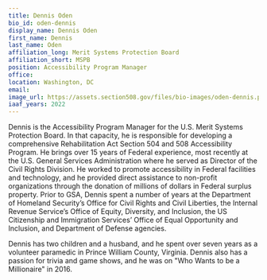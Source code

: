 ```yaml
---
title: Dennis Oden
bio_id: oden-dennis
display_name: Dennis Oden
first_name: Dennis
last_name: Oden
affiliation_long: Merit Systems Protection Board
affiliation_short: MSPB
position: Accessibility Program Manager
office: 
location: Washington, DC
email: 
image_url: https://assets.section508.gov/files/bio-images/oden-dennis.png
iaaf_years: 2022
---
```

Dennis is the Accessibility Program Manager for the U.S. Merit Systems Protection Board. In that capacity, he is responsible for developing a comprehensive Rehabilitation Act Section 504 and 508 Accessibility Program. He brings over 15 years of Federal experience, most recently at the U.S. General Services Administration where he served as Director of the Civil Rights Division. He worked to promote accessibility in Federal facilities and technology, and he provided direct assistance to non-profit organizations through the donation of millions of dollars in Federal surplus property. Prior to GSA, Dennis spent a number of years at the Department of Homeland Security’s Office for Civil Rights and Civil Liberties, the Internal Revenue Service’s Office of Equity, Diversity, and Inclusion, the US Citizenship and Immigration Services’ Office of Equal Opportunity and Inclusion, and Department of Defense agencies.

Dennis has two children and a husband, and he spent over seven years as a volunteer paramedic in Prince William County, Virginia. Dennis also has a passion for trivia and game shows, and he was on "Who Wants to be a Millionaire" in 2016.